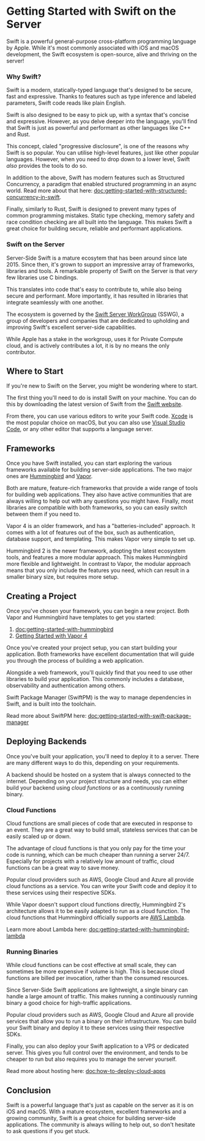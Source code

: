 # Getting Started with Swift on the Server

Swift is a powerful general-purpose cross-platform programming language by Apple. While it's most commonly associated with iOS and macOS development, the Swift ecosystem is open-source, alive and thriving on the server!

### Why Swift?

Swift is a modern, statically-typed language that's designed to be secure, fast and expressive. Thanks to features such as type inference and labeled parameters, Swift code reads like plain English.

Swift is also designed to be easy to pick up, with a syntax that's concise and expressive. However, as you delve deeper into the language, you'll find that Swift is just as powerful and performant as other languages like C++ and Rust.

This concept, claled "progressive disclosure", is one of the reasons why Swift is so popular. You can utilise high-level features, just like other popular languages. However, when you need to drop down to a lower level, Swift _also_ provides the tools to do so.

In addition to the above, Swift has modern features such as Structured Concurrency, a paradigm that enabled structured programming in an async world. Read more about that here: <doc:getting-started-with-structured-concurrency-in-swift>.

Finally, similarly to Rust, Swift is designed to prevent many types of common programming mistakes. Static type checking, memory safety and race condition checking are all built into the language. This makes Swift a great choice for building secure, reliable and performant applications.

### Swift on the Server

Server-Side Swift is a mature ecosytem that has been around since late 2015. Since then, it's grown to support an impressive array of frameworks, libraries and tools. A remarkable property of Swift on the Server is that _very_ few libraries use C bindings.

This translates into code that's easy to contribute to, while also being secure and performant. More importantly, it has resulted in libraries that integrate seamlessly with one another.

The ecosystem is governed by the [Swift Server WorkGroup](https://swift.org/server/) (SSWG), a group of developers and companies that are dedicated to upholding and improving Swift's excellent server-side capabilities.

While Apple has a stake in the workgroup, uses it for Private Compute cloud, and is actively contributes a lot, it is by no means the only contributor.

## Where to Start

If you're new to Swift on the Server, you might be wondering where to start.

The first thing you'll need to do is install Swift on your machine. You can do this by downloading the latest version of Swift from the [Swift website](https://swift.org/download/).

From there, you can use various editors to write your Swift code. [Xcode](https://developer.apple.com/xcode/) is the most popular choice on macOS, but you can also use [Visual Studio Code](https://www.swift.org/documentation/articles/getting-started-with-vscode-swift.html), or any other editor that supports a language server.

## Frameworks

Once you have Swift installed, you can start exploring the various frameworks available for building server-side applications. The two major ones are [Hummingbird](https://hummingbird.codes) and [Vapor](https://vapor.codes).

Both are mature, feature-rich frameworks that provide a wide range of tools for building web applications. They also have active communities that are always willing to help out with any questions you might have. Finally, most libraries are compatible with both frameworks, so you can easily switch between them if you need to.

Vapor 4 is an older framework, and has a "batteries-included" approach. It comes with a lot of features out of the box, such as authentication, database support, and templating. This makes Vapor very simple to set up.

Hummingbird 2 is the newer framework, adopting the latest ecosystem tools, and features a more modular approach. This makes Hummingbird more flexible and lightweight. In contrast to Vapor, the modular approach means that you only include the features you need, which can result in a smaller binary size, but requires more setup.

## Creating a Project

Once you've chosen your framework, you can begin a new project. Both Vapor and Hummingbird have templates to get you started:

1. <doc:getting-started-with-hummingbird>
2. [Getting Started with Vapor 4](https://vapor.codes)

Once you've created your project setup, you can start building your application. Both frameworks have excellent documentation that will guide you through the process of building a web application.

Alongside a web framework, you'll quickly find that you need to use other libraries to build your application. This commonly includes a database, observability and authentication among others.

Swift Package Manager (SwiftPM) is the way to manage dependencies in Swift, and is built into the toolchain. 

Read more about SwiftPM here: <doc:getting-started-with-swift-package-manager>

## Deploying Backends

Once you've built your application, you'll need to deploy it to a server. There are many different ways to do this, depending on your requirements.

A backend should be hosted on a system that is always connected to the internet. Depending on your project structure and needs, you can either build your backend using _cloud functions_ or as a continuously running binary.

### Cloud Functions

Cloud functions are small pieces of code that are executed in response to an event. They are a great way to build small, stateless services that can be easily scaled up or down.

The advantage of cloud functions is that you only pay for the time your code is running, which can be much cheaper than running a server 24/7. Especially for projects with a relatively low amount of traffic, cloud functions can be a great way to save money.

Popular cloud providers such as AWS, Google Cloud and Azure all provide cloud functions as a service. You can write your Swift code and deploy it to these services using their respective SDKs.

While Vapor doesn't support cloud functions directly, Hummingbird 2's architecture allows it to be easily adapted to run as a cloud function. The cloud functions that Hummingbird officially supports are [AWS Lambda](https://github.com/hummingbird-project/hummingbird-lambda).

Learn more about Lambda here: <doc:getting-started-with-hummingbird-lambda>

### Running Binaries

While cloud functions can be cost effective at small scale, they can sometimes be more expensive if volume is high. This is because cloud functions are billed per invocation, rather than the consumed resources.

Since Server-Side Swift applications are lightweight, a single binary can handle a large amount of traffic. This makes running a continuously running binary a good choice for high-traffic applications.

Popular cloud providers such as AWS, Google Cloud and Azure all provide services that allow you to run a binary on their infrastructure. You can build your Swift binary and deploy it to these services using their respective SDKs.

Finally, you can also deploy your Swift application to a VPS or dedicated server. This gives you full control over the environment, and tends to be cheaper to run but also requires you to manage the server yourself.

Read more about hosting here: <doc:how-to-deploy-cloud-apps>

## Conclusion

Swift is a powerful language that's just as capable on the server as it is on iOS and macOS. With a mature ecosystem, excellent frameworks and a growing community, Swift is a great choice for building server-side applications. The community is always willing to help out, so don't hesitate to ask questions if you get stuck.